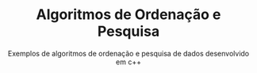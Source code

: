 <h1 align="center">Algoritmos de Ordenação e Pesquisa</h1>
<p align="center">Exemplos de algoritmos de ordenação e pesquisa de dados desenvolvido em c++</p>
